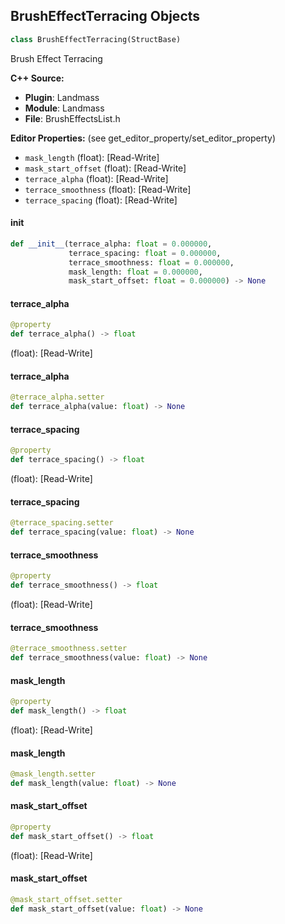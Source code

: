 ## BrushEffectTerracing Objects

```python
class BrushEffectTerracing(StructBase)
```

Brush Effect Terracing

**C++ Source:**

- **Plugin**: Landmass
- **Module**: Landmass
- **File**: BrushEffectsList.h

**Editor Properties:** (see get_editor_property/set_editor_property)

- ``mask_length`` (float):  [Read-Write]
- ``mask_start_offset`` (float):  [Read-Write]
- ``terrace_alpha`` (float):  [Read-Write]
- ``terrace_smoothness`` (float):  [Read-Write]
- ``terrace_spacing`` (float):  [Read-Write]

<a id="unreal.BrushEffectTerracing.__init__"></a>

#### __init__

```python
def __init__(terrace_alpha: float = 0.000000,
             terrace_spacing: float = 0.000000,
             terrace_smoothness: float = 0.000000,
             mask_length: float = 0.000000,
             mask_start_offset: float = 0.000000) -> None
```

<a id="unreal.BrushEffectTerracing.terrace_alpha"></a>

#### terrace_alpha

```python
@property
def terrace_alpha() -> float
```

(float):  [Read-Write]

<a id="unreal.BrushEffectTerracing.terrace_alpha"></a>

#### terrace_alpha

```python
@terrace_alpha.setter
def terrace_alpha(value: float) -> None
```

<a id="unreal.BrushEffectTerracing.terrace_spacing"></a>

#### terrace_spacing

```python
@property
def terrace_spacing() -> float
```

(float):  [Read-Write]

<a id="unreal.BrushEffectTerracing.terrace_spacing"></a>

#### terrace_spacing

```python
@terrace_spacing.setter
def terrace_spacing(value: float) -> None
```

<a id="unreal.BrushEffectTerracing.terrace_smoothness"></a>

#### terrace_smoothness

```python
@property
def terrace_smoothness() -> float
```

(float):  [Read-Write]

<a id="unreal.BrushEffectTerracing.terrace_smoothness"></a>

#### terrace_smoothness

```python
@terrace_smoothness.setter
def terrace_smoothness(value: float) -> None
```

<a id="unreal.BrushEffectTerracing.mask_length"></a>

#### mask_length

```python
@property
def mask_length() -> float
```

(float):  [Read-Write]

<a id="unreal.BrushEffectTerracing.mask_length"></a>

#### mask_length

```python
@mask_length.setter
def mask_length(value: float) -> None
```

<a id="unreal.BrushEffectTerracing.mask_start_offset"></a>

#### mask_start_offset

```python
@property
def mask_start_offset() -> float
```

(float):  [Read-Write]

<a id="unreal.BrushEffectTerracing.mask_start_offset"></a>

#### mask_start_offset

```python
@mask_start_offset.setter
def mask_start_offset(value: float) -> None
```

<a id="unreal.LandmassBrushEffectsList"></a>